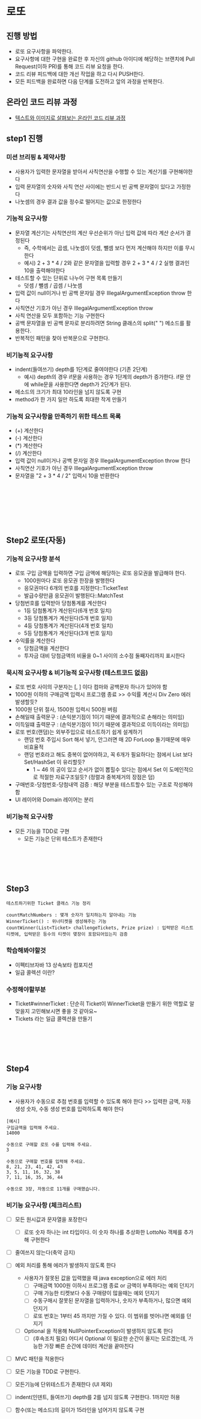 # 로또
## 진행 방법
* 로또 요구사항을 파악한다.
* 요구사항에 대한 구현을 완료한 후 자신의 github 아이디에 해당하는 브랜치에 Pull Request(이하 PR)를 통해 코드 리뷰 요청을 한다.
* 코드 리뷰 피드백에 대한 개선 작업을 하고 다시 PUSH한다.
* 모든 피드백을 완료하면 다음 단계를 도전하고 앞의 과정을 반복한다.

## 온라인 코드 리뷰 과정
* [텍스트와 이미지로 살펴보는 온라인 코드 리뷰 과정](https://github.com/next-step/nextstep-docs/tree/master/codereview)


## step1 진행

### 미션 브리핑 & 제약사항
- 사용자가 입력한 문자열을 받아서 사칙연산을 수행할 수 있는 계산기를 구현해야한다
- 입력 문자열의 숫자와 사칙 연산 사이에는 반드시 빈 공백 문자열이 있다고 가정한다
- 나눗셈의 경우 결과 값을 정수로 떨어지는 값으로 한정한다

### 기능적 요구사항
- 문자열 계산기는 사칙연산의 계산 우선순위가 아닌 입력 값에 따라 계산 순서가 결정된다
  - 즉, 수학에서는 곱셈, 나눗셈이 덧셈, 뺄셈 보다 먼저 계산해야 하지만 이를 무시한다
  - 예시) 2 + 3 * 4 / 2와 같은 문자열을 입력할 경우 2 + 3 * 4 / 2 실행 결과인 10을 출력해야한다
- 테스트할 수 있는 단위로 나누어 구현 목록 만들기
  - 덧셈 / 뺄셈 / 곱셈 / 나눗셈
- 입력 값이 null이거나 빈 공백 문자일 경우 IllegalArgumentException throw 한다
- 사칙연산 기호가 아닌 경우 IllegalArgumentException throw
- 사칙 연산을 모두 포함하는 기능 구현한다
- 공백 문자열을 빈 공백 문자로 분리하려면 String 클래스의 split(" ") 메소드를 활용한다.
- 반복적인 패턴을 찾아 반복문으로 구현한다.

### 비기능적 요구사항
- indent(들여쓰기) depth를 1단계로 줄여야한다 (기존  2단계)
  - 예시) depth의 경우 if문을 사용하는 경우 1단계의 depth가 증가한다. if문 안에 while문을 사용한다면 depth가 2단계가 된다.
- 메소드의 크기가 최대 10라인을 넘지 않도록 구현
- method가 한 가지 일만 하도록 최대한 작게 만들기

### 기능적 요구사항을 만족하기 위한 테스트 목록
- (+) 계산한다
- (-) 계산한다
- (*) 계산한다
- (/) 계산한다
- 입력 값이 null이거나 공백 문자일 경우 IllegalArgumentException throw 한다
- 사칙연산 기호가 아닌 경우 IllegalArgumentException throw
- 문자열을 "2 + 3 * 4 / 2" 입력시 10을 반환한다


<br><br><br><br><br><br>



## Step2 로또(자동)

### 기능적 요구사항 분석
- 로또 구입 금액을 입력하면 구입 금액에 해당하는 로또 응모권을 발급해야 한다.
  - 1000원마다 로또 응모권 한장을 발행한다
  - 응모권마다 6개의 번호를 지정한다::TicketTest
  - 발급수량만큼 응모권이 발행된다::MatchTest
- 당첨번호를 입력받아 당첨통계를 계산한다
  - 1등 담첨통계가 계산된다(6개 번호 일치)
  - 3등 당첨통계가 계산된다(5개 번호 일치)
  - 4등 당첨통계가 계산된다(4개 번호 일치)
  - 5등 당첨통계가 계산된다(3개 번호 일치)
- 수익률을 계산한다
  - 당첨금액을 계산한다
  - 투자금 대비 당첨금액의 비율을 0~1 사이의 소수점 둘째자리까지 표시한다
  
### 묵시적 요구사항 & 비기능적 요구사항 (테스트코드 없음)
- 로또 번호 사이의 구분자는 [, ] 이다 컴마와 공백문자 하나가 있어야 함
- 1000원 이하의 구매금액 입력시 프로그램 종료 >> 수익률 계산시 Div Zero 에러 발생할듯?
- 1000원 단위 절사, 1500원 입력시 500원 버림
- 손해일때 출력문구 : (손익분기점이 1이기 때문에 결과적으로 손해라는 의미임)
- 이득일떄 출력문구 : (손익분기점이 1이기 때문에 결과적으로 이득이라는 의미임)
- 로또 번호(랜덤)는 외부주입으로 테스트하기 쉽게 설계하기
  - 랜덤 번호 주입시 Sort 해서 넣기, 안그러면 매 2D ForLoop 돌기때문에 매우 비효율적
  - 랜덤 번호라고 해도 중복이 없어야하고, 꼭 6개가 필요하다는 점에서 List 보다 Set/HashSet 이 유리할듯?
    - 1 ~ 46 의 공이 있고 순서가 없이 뽑힐수 있다는 점에서 Set 이 도메인적으로 적절한 자료구조일듯? (정렬과 중복제거의 장점은 덤) 
- 구매번호-당첨번호-당첨내역 검증 : 해당 부분을 테스트할수 있는 구조로 작성해야함
- UI 레이어와 Domain 레이어는 분리



### 비기능적 요구사항
- 모든 기능을 TDD로 구현
  - 모든 기능은 단위 테스트가 존재한다

<br><br><br><br>


## Step3

```
테스트하기위한 Ticket 클래스 기능 정리

countMatchNumbers : 몇개 숫자가 일치하는지 알아내는 기능
WinnerTicket() : 위너티켓을 생성해주는 기능
countWinner(List<Ticket> challengeTickets, Prize prize) : 입력받은 리스트 티켓에, 입력받은 등수의 티켓이 몆장이 포함되어있는지 검증
```

### 학습해봐야할것
- 이펙티브자바 13 상속보타 컴포지션
- 일급 콜렉션 이란?


### 수정해야할부분
- Ticket#winnerTicket  : 단순히 Ticket이 WinnerTicket을 만들기 위한 역할로 알맞을지 고민해보시면 좋을 것 같아요~
- Tickets 라는 일급 콜렉션을 만들기

<br><br><br><br>

## Step4

### 기능 요구사항

- 사용자가 수동으로 추첨 번호를 입력할 수 있도록 해야 한다 >> 입력한 금액, 자동 생성 숫자, 수동 생성 번호를 입력하도록 해야 한다
  
```text
[예시] 
구입금액을 입력해 주세요.
14000

수동으로 구매할 로또 수를 입력해 주세요.
3

수동으로 구매할 번호를 입력해 주세요.
8, 21, 23, 41, 42, 43
3, 5, 11, 16, 32, 38
7, 11, 16, 35, 36, 44

수동으로 3장, 자동으로 11개를 구매했습니다.
```
  

### 비기능 요구사항 (체크리스트)
- [ ] 모든 원시값과 문자열을 포장한다 
  - [ ] 로또 숫자 하나는 int 타입이다. 이 숫자 하나를 추상화한 LottoNo 객체를 추가해 구현한다
- [ ] 줄여쓰지 않는다(축약 금지)
- [ ] 예외 처리를 통해 에러가 발생하지 않도록 한다
  - 사용자가 잘못된 값을 입력했을 때 java exception으로 에러 처리
    - [ ] 구매금액 1000원 이하시 프로그램 종료 or 금액이 부족하다는 예외 던지기 
    - [ ] 구매 가능한 티켓보다 수동 구매량이 많을때는 예외 던지기
    - [ ] 수동구매시 잘못된 문자열을 입력하거나, 숫자가 부족하거나, 많으면 예외 던지기
    - [ ] 로또 번호는 1부터 45 까지만 가질 수 있다. 이 범위를 벗어나면 예외를 던지기
  - [ ] Optional 을 적용해 NullPointerException이 발생하지 않도록 한다
    - [ ] (후속조치 필요) 어디서 Optional 이 필요한 순간이 올지는 모르겠는데, 가능한 가장 빠른 순간에 데이터 계산을 끝마친다
- [ ] MVC 패턴을 적용한다
- [ ] 모든 기능을 TDD로 구현한다. 
- [ ] 모든기능에 단위테스트가 존재한다 (UI 제외)
- [ ] indent(인덴트, 들여쓰기) depth를 2를 넘지 않도록 구현한다. 1까지만 허용
- [ ] 함수(또는 메소드)의 길이가 15라인을 넘어가지 않도록 구현

